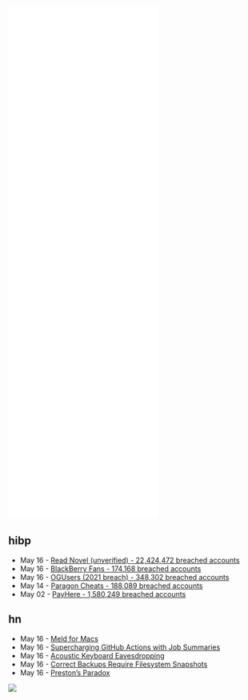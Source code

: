 ![Metrics](https://raw.githubusercontent.com/phixion/phixion/master/metrics.svg)

## hibp

<!--
for https://github.com/phixion/phixion/blob/main/.github/workflows/feeds.yml
-->
<!--START_SECTION:haveibeenpwnd-->
- May 16 - [Read Novel (unverified) - 22,424,472 breached accounts](https://haveibeenpwned.com/PwnedWebsites#ReadNovel)
- May 16 - [BlackBerry Fans - 174,168 breached accounts](https://haveibeenpwned.com/PwnedWebsites#BlackBerryFans)
- May 16 - [OGUsers (2021 breach) - 348,302 breached accounts](https://haveibeenpwned.com/PwnedWebsites#OGUsers2021)
- May 14 - [Paragon Cheats - 188,089 breached accounts](https://haveibeenpwned.com/PwnedWebsites#ParagonCheats)
- May 02 - [PayHere - 1,580,249 breached accounts](https://haveibeenpwned.com/PwnedWebsites#PayHere)
<!--END_SECTION:haveibeenpwnd-->

## hn

<!--
for https://github.com/phixion/phixion/blob/main/.github/workflows/feeds.yml
-->
<!--START_SECTION:hn-->
- May 16 - [Meld for Macs](https://yousseb.github.io/meld/)
- May 16 - [Supercharging GitHub Actions with Job Summaries](https://github.blog/2022-05-09-supercharging-github-actions-with-job-summaries/)
- May 16 - [Acoustic Keyboard Eavesdropping](https://github.com/ggerganov/kbd-audio)
- May 16 - [Correct Backups Require Filesystem Snapshots](https://cyounkins.medium.com/correct-backups-require-filesystem-snapshots-23062e2e7a15)
- May 16 - [Preston’s Paradox](https://www.allendowney.com/blog/2022/05/16/prestons-paradox/)
<!--END_SECTION:hn-->

<!--
for https://yhype.me
-->
![](https://hit.yhype.me/github/profile?user_id=13013670)
